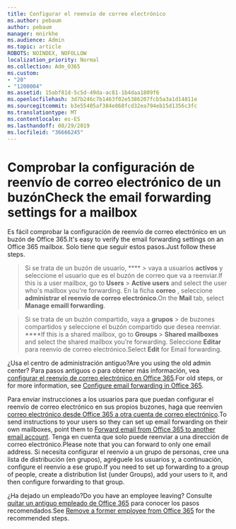 ```yaml
---
title: Configurar el reenvío de correo electrónico
ms.author: pebaum
author: pebaum
manager: mnirkhe
ms.audience: Admin
ms.topic: article
ROBOTS: NOINDEX, NOFOLLOW
localization_priority: Normal
ms.collection: Adm_O365
ms.custom:
- "20"
- "1200004"
ms.assetid: 15abf81d-5c5d-49da-ac81-1b4daa1809f6
ms.openlocfilehash: 3d7b246c7b1463f02e5386207fcb5a3a1d14811e
ms.sourcegitcommit: b3e55405af384e868fcd32ea794eb15d1356c3fc
ms.translationtype: MT
ms.contentlocale: es-ES
ms.lasthandoff: 08/29/2019
ms.locfileid: "36666245"
---
```

# <a name="check-the-email-forwarding-settings-for-a-mailbox"></a><span data-ttu-id="b37c1-102">Comprobar la configuración de reenvío de correo electrónico de un buzón</span><span class="sxs-lookup"><span data-stu-id="b37c1-102">Check the email forwarding settings for a mailbox</span></span>

<span data-ttu-id="b37c1-103">Es fácil comprobar la configuración de reenvío de correo electrónico en un buzón de Office 365.</span><span class="sxs-lookup"><span data-stu-id="b37c1-103">It's easy to verify the email forwarding settings on an Office 365 mailbox.</span></span> <span data-ttu-id="b37c1-104">Solo tiene que seguir estos pasos.</span><span class="sxs-lookup"><span data-stu-id="b37c1-104">Just follow these steps.</span></span>
  
> <span data-ttu-id="b37c1-105">Si se trata de un buzón de usuario, \*\*\*\* \> vaya a usuarios **activos** y seleccione el usuario que es el buzón de correo que va a reenviar.</span><span class="sxs-lookup"><span data-stu-id="b37c1-105">If this is a user mailbox, go to **Users** \> **Active users** and select the user who's mailbox you're forwarding.</span></span> <span data-ttu-id="b37c1-106">En la ficha **correo** , seleccione **administrar el reenvío de correo electrónico**.</span><span class="sxs-lookup"><span data-stu-id="b37c1-106">On the **Mail** tab, select **Manage emaill forwarding**.</span></span>
    
> <span data-ttu-id="b37c1-107">Si se trata de un buzón compartido, vaya a **grupos** \> de buzones compartidos y seleccione el buzón compartido que desea reenviar. \*\*\*\*</span><span class="sxs-lookup"><span data-stu-id="b37c1-107">If this is a shared mailbox, go to **Groups** \> **Shared mailboxes** and select the shared mailbox you're forwarding.</span></span> <span data-ttu-id="b37c1-108">Seleccione **Editar** para reenvío de correo electrónico.</span><span class="sxs-lookup"><span data-stu-id="b37c1-108">Select **Edit** for Email forwarding.</span></span>

<span data-ttu-id="b37c1-109">¿Usa el centro de administración antiguo?</span><span class="sxs-lookup"><span data-stu-id="b37c1-109">Are you using the old admin center?</span></span> <span data-ttu-id="b37c1-110">Para pasos antiguos o para obtener más información, vea [configurar el reenvío de correo electrónico en Office 365](https://support.office.com/article/Configure-email-forwarding-in-Office-365-ab5eb117-0f22-4fa7-a662-3a6bdb0add74).</span><span class="sxs-lookup"><span data-stu-id="b37c1-110">For old steps, or for more information, see [Configure email forwarding in Office 365](https://support.office.com/article/Configure-email-forwarding-in-Office-365-ab5eb117-0f22-4fa7-a662-3a6bdb0add74).</span></span>
  
<span data-ttu-id="b37c1-111">Para enviar instrucciones a los usuarios para que puedan configurar el reenvío de correo electrónico en sus propios buzones, haga que reenvíen [correo electrónico desde Office 365 a otra cuenta de correo electrónico](https://support.office.com/article/Forward-email-from-Office-365-to-another-email-account-1ed4ee1e-74f8-4f53-a174-86b748ff6a0e).</span><span class="sxs-lookup"><span data-stu-id="b37c1-111">To send instructions to your users so they can set up email forwarding on their own mailboxes, point them to [Forward email from Office 365 to another email account](https://support.office.com/article/Forward-email-from-Office-365-to-another-email-account-1ed4ee1e-74f8-4f53-a174-86b748ff6a0e).</span></span> <span data-ttu-id="b37c1-112">Tenga en cuenta que solo puede reenviar a una dirección de correo electrónico.</span><span class="sxs-lookup"><span data-stu-id="b37c1-112">Please note that you can forward to only one email address.</span></span> <span data-ttu-id="b37c1-113">Si necesita configurar el reenvío a un grupo de personas, cree una lista de distribución (en grupos), agréguele los usuarios y, a continuación, configure el reenvío a ese grupo.</span><span class="sxs-lookup"><span data-stu-id="b37c1-113">If you need to set up forwarding to a group of people, create a distribution list (under Groups), add your users to it, and then configure forwarding to that group.</span></span>
  
<span data-ttu-id="b37c1-114">¿Ha dejado un empleado?</span><span class="sxs-lookup"><span data-stu-id="b37c1-114">Do you have an employee leaving?</span></span> <span data-ttu-id="b37c1-115">Consulte [quitar un antiguo empleado de Office 365](https://support.office.com/article/Remove-a-former-employee-from-Office-365-44d96212-4d90-4027-9aa9-a95eddb367d1.aspx) para conocer los pasos recomendados.</span><span class="sxs-lookup"><span data-stu-id="b37c1-115">See [Remove a former employee from Office 365](https://support.office.com/article/Remove-a-former-employee-from-Office-365-44d96212-4d90-4027-9aa9-a95eddb367d1.aspx) for the recommended steps.</span></span>
  